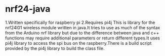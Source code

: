 # nrf24-java
1.Written specifically for raspberry pi
2.Requires pi4j
This is library for the nrf24l01 wireless module written in java.It tries to use as much of the syntax from the Arduino nrf library but due to the difference 
between java and c++ functions may require additional parameters or return different types.It uses pi4j library to access the spi bus on the raspberry.There is a
build script provided by the pi4j library to build the class file.
